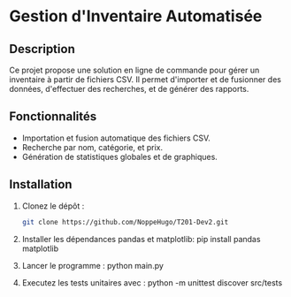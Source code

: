 # Gestion d'Inventaire Automatisée

## Description
Ce projet propose une solution en ligne de commande pour gérer un inventaire à partir de fichiers CSV. Il permet d'importer et de fusionner des données, d'effectuer des recherches, et de générer des rapports.

## Fonctionnalités
- Importation et fusion automatique des fichiers CSV.
- Recherche par nom, catégorie, et prix.
- Génération de statistiques globales et de graphiques.

## Installation
1. Clonez le dépôt :
   ```bash
   git clone https://github.com/NoppeHugo/T201-Dev2.git

2. Installer les dépendances pandas et matplotlib: 
pip install pandas matplotlib

3. Lancer le programme :
python main.py

4. Executez les tests unitaires avec :
python -m unittest discover src/tests

